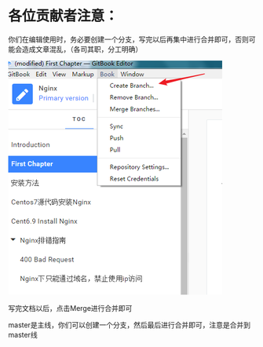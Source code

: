 # 各位贡献者注意：

你们在编辑使用时，务必要创建一个分支，写完以后再集中进行合并即可，否则可能会造成文章混乱，（各司其职，分工明确）

![](/使用注意/import.png)

写完文档以后，点击Merge进行合并即可







master是主线，你们可以创建一个分支，然后最后进行合并即可，注意是合并到master线

